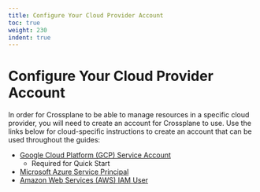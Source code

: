 ```yaml
---
title: Configure Your Cloud Provider Account
toc: true
weight: 230
indent: true
---
```


# Configure Your Cloud Provider Account

In order for Crossplane to be able to manage resources in a specific cloud
provider, you will need to create an account for Crossplane to use.
Use the links below for cloud-specific instructions to create an account
that can be used throughout the guides:

* [Google Cloud Platform (GCP) Service Account](cloud-providers/gcp/gcp-provider.md)
    * Required for Quick Start
* [Microsoft Azure Service Principal](cloud-providers/azure/azure-provider.md)
* [Amazon Web Services (AWS) IAM User](cloud-providers/aws/aws-provider.md)
